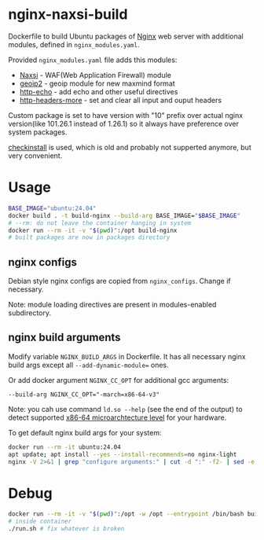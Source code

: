 # nginx-naxsi-build

Dockerfile to build Ubuntu packages of [Nginx](https://nginx.org/) web server with additional modules, defined in `nginx_modules.yaml`.

Provided `nginx_modules.yaml` file adds this modules:

* [Naxsi](https://github.com/wargio/naxsi) - WAF(Web Application Firewall) module
* [geoip2](https://github.com/leev/ngx_http_geoip2_module) - geoip module for new maxmind format
* [http-echo](https://github.com/openresty/echo-nginx-module/) - add echo and other useful directives
* [http-headers-more](https://github.com/openresty/headers-more-nginx-module/) - set and clear all input and ouput headers

Custom package is set to have version with "10" prefix over actual nginx version(like 101.26.1 instead of 1.26.1) so it always have preference over system packages.

[checkinstall](https://checkinstall.izto.org/) is used, which is old and probably not supperted anymore, but very convenient.

# Usage

```bash
BASE_IMAGE="ubuntu:24.04"
docker build . -t build-nginx --build-arg BASE_IMAGE="$BASE_IMAGE"
# --rm: do not leave the container hanging in system
docker run --rm -it -v "$(pwd)":/opt build-nginx
# built packages are now in packages directory
```

## nginx configs

Debian style nginx configs are copied from `nginx_configs`. Change if necessary.

Note: module loading directives are present in modules-enabled subdirectory.

## nginx build arguments

Modify variable `NGINX_BUILD_ARGS` in Dockerfile. It has all necessary nginx build args except all `--add-dynamic-module=` ones.

Or add docker argument `NGINX_CC_OPT` for additional gcc arguments:

`--build-arg NGINX_CC_OPT="-march=x86-64-v3"`

Note: you cah use command `ld.so --help` (see the end of the output) to detect supported [x86-64 microarchtecture level](https://en.wikipedia.org/wiki/X86-64#Microarchitecture_levels) for your hardware.

To get default nginx build args for your system:

```bash
docker run --rm -it ubuntu:24.04
apt update; apt install --yes --install-recommends=no nginx-light
nginx -V 2>&1 | grep "configure arguments:" | cut -d ":" -f2- | sed -e "s#/build/nginx-[A-Za-z0-9]*/#./#g" | sed 's/--add-dynamic-module=[A-Za-z0-9\/\._-]*//g'
```

# Debug

```bash
docker run --rm -it -v "$(pwd)":/opt -w /opt --entrypoint /bin/bash build-nginx
# inside container
./run.sh # fix whatever is broken
```
